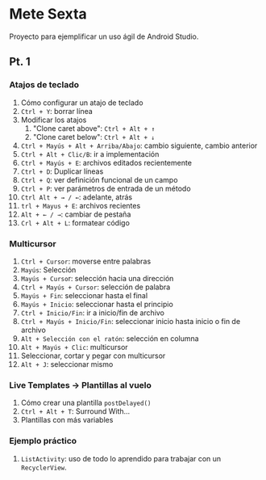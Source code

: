 # Mete Sexta
Proyecto para ejemplificar un uso ágil de Android Studio.

## Pt. 1

### Atajos de teclado	
	
1. Cómo configurar un atajo de teclado
1. `Ctrl + Y`: borrar línea
1. Modificar los atajos
    1. "Clone caret above": `Ctrl + Alt + ↑`
    1. "Clone caret below": `Ctrl + Alt + ↓`
1. `Ctrl + Mayús + Alt + Arriba/Abajo`: cambio siguiente, cambio anterior
1. `Ctrl + Alt + Clic/B`: ir a implementación
1. `Ctrl + Mayús + E`: archivos editados recientemente
1. `Ctrl + D`: Duplicar líneas
1. `Ctrl + Q`: ver definición funcional de un campo
1. `Ctrl + P`: ver parámetros de entrada de un método
1. `Ctrl Alt + → / ←`: adelante, atrás
1. `trl + Mayus + E`: archivos recientes
1. `Alt + ← / →`: cambiar de pestaña
1. `Crl + Alt + L`: formatear código


### Multicursor

1. `Ctrl + Cursor`: moverse entre palabras
1. `Mayús`: Selección
1. `Mayús + Curso`r: selección hacia una dirección
1. `Ctrl + Mayús + Cursor`: selección de palabra
1. `Mayús + Fin`: seleccionar hasta el final
1. `Mayús + Inicio`: seleccionar hasta el principio
1. `Ctrl + Inicio/Fin`: ir a inicio/fin de archivo
1. `Ctrl + Mayús + Inicio/Fin`: seleccionar inicio hasta inicio o fin de archivo
1. `Alt + Selección con el ratón`: selección en columna
1. `Alt + Mayús + Clic`: multicursor
1. Seleccionar, cortar y pegar con multicursor
1. `Alt + J`: seleccionar mismo

	
### Live Templates -> Plantillas al vuelo

1. Cómo crear una plantilla `postDelayed()`
1. `Ctrl + Alt + T`: Surround With...
1. Plantillas con más variables


### Ejemplo práctico

1. `ListActivity`: uso de todo lo aprendido para trabajar con un `RecyclerView`.
